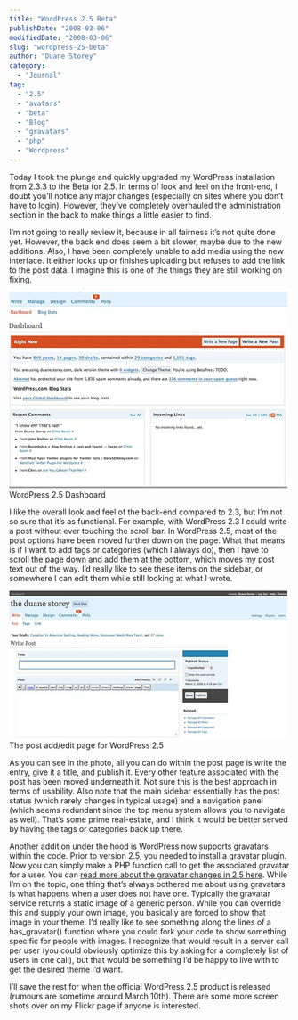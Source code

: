 ```yaml
---
title: "WordPress 2.5 Beta"
publishDate: "2008-03-06"
modifiedDate: "2008-03-06"
slug: "wordpress-25-beta"
author: "Duane Storey"
category:
  - "Journal"
tag:
  - "2.5"
  - "avatars"
  - "beta"
  - "Blog"
  - "gravatars"
  - "php"
  - "Wordpress"
---
```


Today I took the plunge and quickly upgraded my WordPress installation from 2.3.3 to the Beta for 2.5. In terms of look and feel on the front-end, I doubt you’ll notice any major changes (especially on sites where you don’t have to login). However, they’ve completely overhauled the administration section in the back to make things a little easier to find.

I’m not going to really review it, because in all fairness it’s not quite done yet. However, the back end does seem a bit slower, maybe due to the new additions. Also, I have been completely unable to add media using the new interface. It either locks up or finishes uploading but refuses to add the link to the post data. I imagine this is one of the things they are still working on fixing.

[![](_images/wordpress-25-beta-1.jpg)](http://flickr.com/photos/duanestorey/2312851465/)WordPress 2.5 Dashboard

I like the overall look and feel of the back-end compared to 2.3, but I’m not so sure that it’s as functional. For example, with WordPress 2.3 I could write a post without ever touching the scroll bar. In WordPress 2.5, most of the post options have been moved further down on the page. What that means is if I want to add tags or categories (which I always do), then I have to scroll the page down and add them at the bottom, which moves my post text out of the way. I’d really like to see these items on the sidebar, or somewhere I can edit them while still looking at what I wrote.

[![](_images/wordpress-25-beta-2.jpg)](http://flickr.com/photos/duanestorey/2313662438/in/photostream/)The post add/edit page for WordPress 2.5

As you can see in the photo, all you can do within the post page is write the entry, give it a title, and publish it. Every other feature associated with the post has been moved underneath it. Not sure this is the best approach in terms of usability. Also note that the main sidebar essentially has the post status (which rarely changes in typical usage) and a navigation panel (which seems redundant since the top menu system allows you to navigate as well). That’s some prime real-estate, and I think it would be better served by having the tags or categories back up there.

Another addition under the hood is WordPress now supports gravatars within the code. Prior to version 2.5, you needed to install a gravatar plugin. Now you can simply make a PHP function call to get the associated gravatar for a user. You can [read more about the gravatar changes in 2.5 here](http://weblogtoolscollection.com/archives/2008/03/03/gravatars-and-wordpress-25/). While I’m on the topic, one thing that’s always bothered me about using gravatars is what happens when a user does not have one. Typically the gravatar service returns a static image of a generic person. While you can override this and supply your own image, you basically are forced to show that image in your theme. I’d really like to see something along the lines of a has\_gravatar() function where you could fork your code to show something specific for people with images. I recognize that would result in a server call per user (you could obviously optimize this by asking for a completely list of users in one call), but that would be something I’d be happy to live with to get the desired theme I’d want.

I’ll save the rest for when the official WordPress 2.5 product is released (rumours are sometime around March 10th). There are some more screen shots over on my Flickr page if anyone is interested.